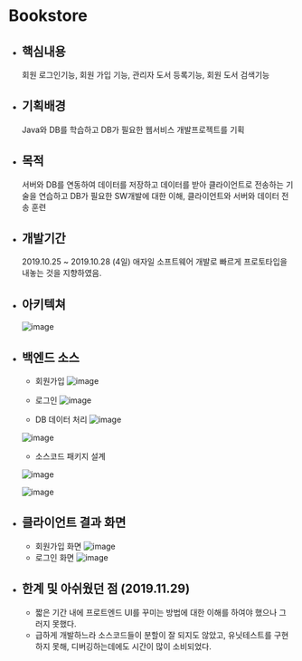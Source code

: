 # Bookstore

* ## 핵심내용
    회원 로그인기능, 회원 가입 기능, 관리자 도서 등록기능, 회원 도서 검색기능
* ## 기획배경
    Java와 DB를 학습하고 DB가 필요한 웹서비스 개발프로젝트를 기획
* ## 목적
    서버와 DB를 연동하여 데이터를 저장하고 데이터를 받아 클라이언트로 전송하는 기술을 연습하고 DB가 필요한 SW개발에 대한 이해, 클라이언트와 서버와 데이터 전송 훈련
* ## 개발기간
    2019.10.25 ~ 2019.10.28 (4일)
    애자일 소프트웨어 개발로 빠르게 프로토타입을 내놓는 것을 지향하였음.
* ## 아키텍쳐
    ![image](https://user-images.githubusercontent.com/76929823/120768669-5e4f1600-c557-11eb-934f-4ea0fee894d6.png)
 
* ## 백엔드 소스
    * 회원가입
    ![image](https://user-images.githubusercontent.com/76929823/120769091-ba199f00-c557-11eb-8de0-5803dc2d4ad5.png)
  
    * 로그인
    ![image](https://user-images.githubusercontent.com/76929823/120769277-ec2b0100-c557-11eb-8844-f68a92fc4572.png)
   
    * DB 데이터 처리
    ![image](https://user-images.githubusercontent.com/76929823/120769484-2399ad80-c558-11eb-9398-a2cd18b3a588.png)
   
    ![image](https://user-images.githubusercontent.com/76929823/120769561-38764100-c558-11eb-829a-9d4d8f0cfea6.png)
   
    * 소스코드 패키지 설계
    
    ![image](https://user-images.githubusercontent.com/76929823/120769701-5774d300-c558-11eb-9b4d-bc8b8383e67a.png)
   
    ![image](https://user-images.githubusercontent.com/76929823/120769759-665b8580-c558-11eb-949e-1b38ca051249.png)


* ## 클라이언트 결과 화면

    * 회원가입 화면
    ![image](https://user-images.githubusercontent.com/76929823/120768743-6f982280-c557-11eb-90cc-2a6b48bd2425.png)
    * 로그인 화면
    ![image](https://user-images.githubusercontent.com/76929823/120768838-85a5e300-c557-11eb-8f36-0d6d995f1b21.png)


* ## 한계 및 아쉬웠던 점 (2019.11.29)
    * 짧은 기간 내에 프로트엔드 UI를 꾸미는 방법에 대한 이해를 하여야 했으나 그러지 못했다.
    * 급하게 개발하느라 소스코드들이 분할이 잘 되지도 않았고, 유닛테스트를 구현하지 못해, 디버깅하는데에도 시간이 많이 소비되었다.
    
